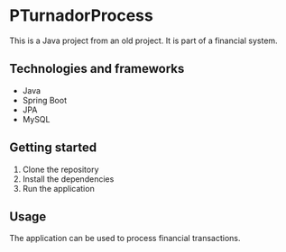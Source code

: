 # PTurnadorProcess

This is a Java project from an old project. It is part of a financial system.

## Technologies and frameworks

* Java
* Spring Boot
* JPA
* MySQL

## Getting started

1. Clone the repository
2. Install the dependencies
3. Run the application

## Usage

The application can be used to process financial transactions.

